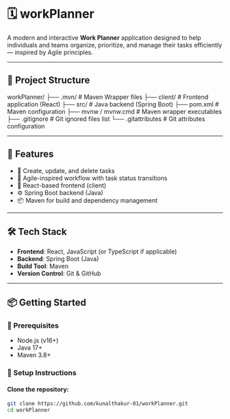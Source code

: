# 🗓️ workPlanner

A modern and interactive **Work Planner** application designed to help individuals and teams organize, prioritize, and manage their tasks efficiently — inspired by Agile principles.

---

## 📁 Project Structure

workPlanner/
├── .mvn/ # Maven Wrapper files
├── client/ # Frontend application (React)
├── src/ # Java backend (Spring Boot)
├── pom.xml # Maven configuration
├── mvnw / mvnw.cmd # Maven wrapper executables
├── .gitignore # Git ignored files list
└── .gitattributes # Git attributes configuration


---

## 🚀 Features

- 📅 Create, update, and delete tasks
- 🔄 Agile-inspired workflow with task status transitions
- 🧩 React-based frontend (client)
- ⚙️ Spring Boot backend (Java)
- 📦 Maven for build and dependency management

---

## 🛠️ Tech Stack

- **Frontend**: React, JavaScript (or TypeScript if applicable)
- **Backend**: Spring Boot (Java)
- **Build Tool**: Maven
- **Version Control**: Git & GitHub

---

## 📦 Getting Started

### 🚧 Prerequisites

- Node.js (v16+)
- Java 17+
- Maven 3.8+

### 🔧 Setup Instructions

#### Clone the repository:
```bash
git clone https://github.com/kunalthakur-01/workPlanner.git
cd workPlanner
